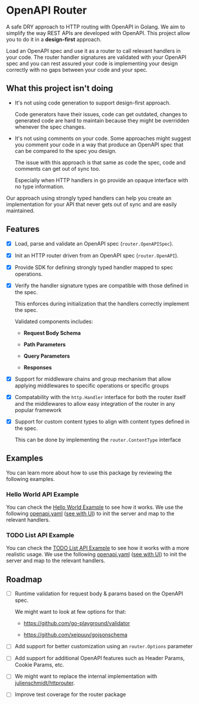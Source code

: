 # OpenAPI Router

A safe DRY approach to HTTP routing with OpenAPI in Golang.
We aim to simplify the way REST APIs are developed with OpenAPI.
This project allow you to do it in a **design-first** approach.

Load an OpenAPI spec and use it as a router to call relevant handlers in your code.
The router handler signatures are validated with your OpenAPI spec and you can rest assured your code is implementing
your design correctly with no gaps between your code and your spec. 

## What this project isn't doing

- It's not using code generation to support design-first approach.
  
  Code generators have their issues, code can get outdated, changes to generated code are hard to maintain because they might be overridden whenever the spec changes.

- It's not using comments on your code. Some approaches might suggest you comment your code in a way that produce an OpenAPI spec that can be compared to the spec you design.
  
  The issue with this approach is that same as code the spec, code and comments can get out of sync too.

  Especially when HTTP handlers in go provide an opaque interface with no type information.

Our approach using strongly typed handlers can help you create an implementation for your API that never gets out of sync and are easily maintained. 

## Features

- [x] Load, parse and validate an OpenAPI spec (`router.OpenAPISpec`).

- [x] Init an HTTP router driven from an OpenAPI spec (`router.OpenAPI`).

- [x] Provide SDK for defining strongly typed handler mapped to spec operations.

- [x] Verify the handler signature types are compatible with those defined in the spec.
  
  This enforces during initialization that the handlers correctly implement the spec. 
 
  Validated components includes:
  
  - **Request Body Schema**
    
  - **Path Parameters**
    
  - **Query Parameters**
    
  - **Responses**
  
- [x] Support for middleware chains and group mechanism that allow applying middlewares to specific operations or specific groups
  
- [x] Compatability with the `http.Handler` interface for both the router itself and the middlewares to allow easy integration of the router in any popular framework

- [x] Support for custom content types to align with content types defined in the spec. 
 
  This can be done by implementing the `router.ContentType` interface

## Examples

You can learn more about how to use this package by reviewing the following examples.  

### Hello World API Example

You can check the [Hello World Example](./examples/hello_world_example) to see how it works.
We use the following [openapi.yaml](./examples/hello_world_example/openapi.yaml)
([see with UI](https://editor.swagger.io?url=https://raw.githubusercontent.com/piiano/restcontroller/main/example/hello-world-openapi.yaml?token%3DGHSAT0AAAAAABSHBLZSQVEWSF62YUJLYSK6YSDMK5A))
to init the server and map to the relevant handlers. 

### TODO List API Example

You can check the [TODO List API Example](./examples/todo_list_app_example) to see how it works with a more realistic usage.
We use the following [openapi.yaml](./examples/todo_list_app_example/openapi.yaml)
([see with UI](https://editor.swagger.io?url=https://raw.githubusercontent.com/piiano/restcontroller/main/example/hello-world-openapi.yaml?token%3DGHSAT0AAAAAABSHBLZSQVEWSF62YUJLYSK6YSDMK5A))
to init the server and map to the relevant handlers.


## Roadmap
 
- [ ] Runtime validation for request body & params based on the OpenAPI spec.
  
  We might want to look at few options for that:
  
  - https://github.com/go-playground/validator
    
  - https://github.com/xeipuuv/gojsonschema
  
- [ ] Add support for better customization using an `router.Options` parameter 
  
- [ ] Add support for additional OpenAPI features such as Header Params, Cookie Params, etc.

- [ ] We might want to replace the internal implementation with [julienschmidt/httprouter](https://github.com/julienschmidt/httprouter).

- [ ] Improve test coverage for the router package
